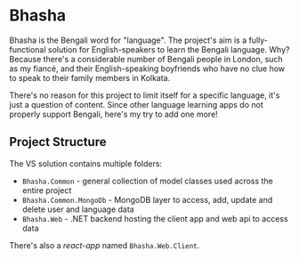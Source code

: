 # Bhasha

Bhasha is the Bengali word for "language". The project's aim is a fully-functional solution for English-speakers to learn the Bengali language. Why? Because there's a considerable number of Bengali people in London, such as my fiancé, and their English-speaking boyfriends who have no clue how to speak to their family members in Kolkata. 

There's no reason for this project to limit itself for a specific language, it's just a question of content. Since other language learning apps do not properly support Bengali, here's my try to add one more!

## Project Structure

The VS solution contains multiple folders:
* `Bhasha.Common` - general collection of model classes used across the entire project
* `Bhasha.Common.MongoDb` - MongoDB layer to access, add, update and delete user and language data
* `Bhasha.Web` - .NET backend hosting the client app and web api to access data

There's also a _react-app_ named `Bhasha.Web.Client`. 
